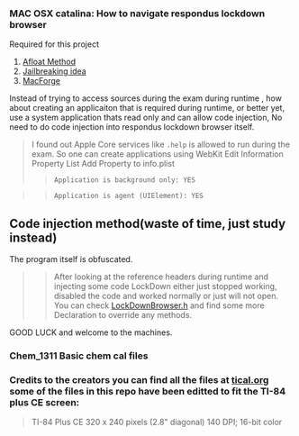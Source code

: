 ### MAC OSX catalina: How to navigate respondus lockdown browser
Required for this project

1. [Afloat Method](https://github.com/millenomi/afloat)
2. [Jailbreaking idea](https://github.com/Flipboard/FLEX)
3. [MacForge](https://github.com/w0lfschild/MacForge)

Instead of trying to access sources during the exam during runtime , how about creating an applicaiton that is required during runtime, or better yet, use a system application thats read only and can allow code injection, 
 No need to do code injection into respondus lockdown browser itself. 
> I found out Apple Core services like `.help` is allowed to run during the exam.
> So one can create applications using WebKit 
> Edit Information Property List
> Add Property to info.plist 
>> `Application is background only: YES`

>> `Application is agent (UIElement): YES`


## Code injection method(waste of time, just study instead)

The program itself is obfuscated. 
>> After looking at the reference headers during runtime and injecting some code
>> LockDown  either just stopped working, disabled the code and worked normally or just will not open. 
>> You can check [LockDownBrowser.h](https://github.com/cdsetadmin/Chem_1311/blob/master/LockDownBrowser.h) and find some more Declaration to override any methods.

GOOD LUCK and welcome to the machines. 





### Chem_1311 Basic chem cal files 

### Credits to the creators you can find all the files at [tical.org](https://www.ticalc.org/) some of the files in this repo have been editted to fit the TI-84 plus CE screen:

> TI-84 Plus CE
> 320 x 240 pixels (2.8" diagonal)
> 140 DPI; 16-bit color 

